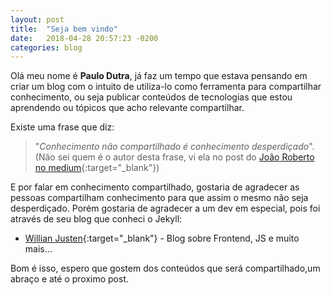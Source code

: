 ```yaml
---
layout: post
title:  "Seja bem vindo"
date:   2018-04-28 20:57:23 -0200
categories: blog
---
```


Olá meu nome é **Paulo Dutra**, já faz um tempo que estava pensando em criar um blog com o intuito de utiliza-lo como ferramenta para compartilhar conhecimento, ou seja publicar conteúdos de tecnologias que estou aprendendo ou tópicos que acho relevante compartilhar.

Existe uma frase que diz: 
> "_Conhecimento não compartilhado é conhecimento desperdiçado_". (Não sei quem é o autor desta frase, vi ela no post do [João Roberto no medium](https://medium.com/joaorobertopb/compartilhar-conhecimento-essa-%C3%A9-a-ideia-39e89cf271df){:target="_blank"}) 

E por falar em conhecimento compartilhado, gostaria de agradecer as pessoas compartilham conhecimento para que assim o mesmo não seja desperdiçado. Porém gostaria de agradecer a um dev em especial, pois foi através de seu blog que conheci o Jekyll:
* [Willian Justen](https://willianjusten.com.br){:target="_blank"} - Blog sobre Frontend, JS e muito mais...

Bom é isso, espero que gostem dos conteúdos que será compartilhado,um abraço e até o proximo post.



